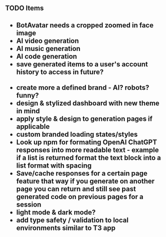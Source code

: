 <h2>TODO Items <h2>
<ul>

<li>BotAvatar needs a cropped zoomed in face image</li>

<li>AI video generation</li>
<li>AI music generation</li>
<li>AI code generation</li>
<li>save generated items to a user's account history to access in future?</li>
<br>
<li>create more a defined brand - AI? robots? funny?</li>
<li>design & stylized dashboard with new theme in mind</li>
<li>apply style & design to generation pages if applicable</li>
<li>custom branded loading states/styles</li>
<li>Look up npm for formating OpenAI ChatGPT responses into more readable text - example if a list is returned format the text block into a list format with spacing</li>
<li>Save/cache responses for a certain page feature that way if you generate on another page you can return and still see past generated code on previous pages for a session</li>
<li>light mode & dark mode?</li>
<li>add type safety / validation to local environments similar to T3 app</li>
</ul>
